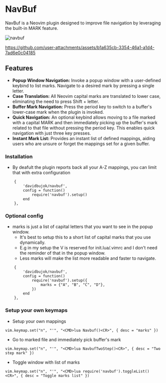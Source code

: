 # NavBuf

NavBuf is a Neovim plugin designed to improve file navigation by leveraging the built-in MARK
feature. 

![navbuf](https://github.com/davidbujok/navbuf/assets/119963544/36a497e0-8b34-4411-a841-30c83c00520e)

https://github.com/user-attachments/assets/b1a635cb-3354-46a1-a1d4-7ad6e0c04185


## Features

- **Popup Window Navigation:** Invoke a popup window with a user-defined keybind to list marks.
Navigate to a desired mark by pressing a single letter.
- **Case Translation:** All Neovim capital marks are translated to lower case, eliminating the need
to press Shift + letter.
- **Buffer Mark Navigation:** Press the period key to switch to a buffer's lower-case mark when the
plugin is invoked.
- **Quick Navigation:** An optional keybind allows moving to a file marked with a capital MARK and
then immediately picking up the buffer's mark related to that file without pressing the period key.
This enables quick navigation with just three key presses.
- **Instant Mark List:** Provides an instant list of defined mappings, aiding users who are unsure
or forget the mappings set for a given buffer.


### Installation

* By deafult the plugin reports back all your A-Z mappings, you can limit that with extra
  configuration 

```
    {
        'davidbujok/navbuf',
        config = function()
            require('navbuf').setup()
        end
    },
```

### Optional config

* marks is just a list of capital letters that you want to see in the popup window.
  - It's best to setup this to a short list of capital marks that you use dynamically. 
  - E.g in my setup the V is reserved for init.lua/.vimrc and I don't need
    the reminder of that in the popup window. 
  - Less marks will make the list more readable and faster to navigate.
```
    {
        'davidbujok/navbuf',
        config = function()
            require('navbuf').setup({
                marks = {"A", "B", "C", "D"},
            })
        end
    },
```

### Setup your own keymaps

* Setup your own mappings

```
vim.keymap.set("n", "'", "<CMD>lua Navbuf()<CR>", { desc = "marks" })
```

* Go to marked file and immediately pick buffer's mark

```
vim.keymap.set("n", "'", "<CMD>lua NavbufTwoStep()<CR>", { desc = "Two step mark" })
```

* Toggle window with list of marks

```
vim.keymap.set("n", "'", "<CMD>lua require('navbuf').toggleList()<CR>", { desc = "Toggle marks list" })
```
